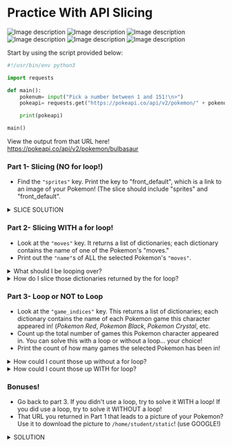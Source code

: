 # Practice With API Slicing

![Image description](https://raw.githubusercontent.com/PokeAPI/sprites/master/sprites/pokemon/1.png)
![Image description](https://raw.githubusercontent.com/PokeAPI/sprites/master/sprites/pokemon/4.png)
![Image description](https://raw.githubusercontent.com/PokeAPI/sprites/master/sprites/pokemon/7.png)
![Image description](https://raw.githubusercontent.com/PokeAPI/sprites/master/sprites/pokemon/144.png)
![Image description](https://raw.githubusercontent.com/PokeAPI/sprites/master/sprites/pokemon/145.png)
![Image description](https://raw.githubusercontent.com/PokeAPI/sprites/master/sprites/pokemon/146.png)

Start by using the script provided below:

```python
#!/usr/bin/env python3

import requests

def main():
    pokenum= input("Pick a number between 1 and 151!\n>")
    pokeapi= requests.get("https://pokeapi.co/api/v2/pokemon/" + pokenum).json()

    print(pokeapi)

main()
```

View the output from that URL here! https://pokeapi.co/api/v2/pokemon/bulbasaur

### Part 1- Slicing (NO for loop!)

- Find the `"sprites"` key. Print the key to "front_default", which is a link to an image of your Pokemon! (The slice should include "sprites" and "front_default".

<details>
<summary>SLICE SOLUTION</summary>
    <br>
pokeapi["sprites"]["front_default"]
</details>

### Part 2- Slicing WITH a for loop!

- Look at the `"moves"` key. It returns a list of dictionaries; each dictionary contains the name of one of the Pokemon's "moves."
- Print out the `"name"`s of ALL the selected Pokemon's `"moves"`. 

<details>
<summary>What should I be looping over?</summary>
    <br>
for x in pokeapi["moves']:
</details>

<details>
<summary>How do I slice those dictionaries returned by the for loop?</summary>
    <br>
x["move"]["name"]
</details>

### Part 3- Loop or NOT to Loop

- Look at the `"game_indices"` key. This returns a list of dictionaries; each dictionary contains the name of each Pokemon game this character appeared in! (*Pokemon Red*, *Pokemon Black*, *Pokemon Crystal*, etc.
- Count up the total number of games this Pokemon character appeared in. You can solve this with a loop or without a loop... your choice!
- Print the count of how many games the selected Pokemon has been in!

<details>
<summary>How could I count those up without a for loop?</summary>
    <br>
Use the len() function on pokeapi["game_indices"]
</details>

<details>
<summary>How could I count those up WITH for loop?</summary>
    <br>
Create a counter (games= 0, for instance). Then loop over pokeapi["game_indices"] and add 1 to `games` every time it loops.
</details>

### Bonuses!

- Go back to part 3. If you didn't use a loop, try to solve it WITH a loop! If you did use a loop, try to solve it WITHOUT a loop!
- That URL you returned in Part 1 that leads to a picture of your Pokemon? Use it to download the picture to `/home/student/static`! (use GOOGLE!)

<details>
<summary>SOLUTION</summary>
<br>

```python
#!/usr/bin/env python3

import requests
import wget

def main():
    pokenum= input("Pick a number between 1 and 151!\n>")
    pokeapi= requests.get("https://pokeapi.co/api/v2/pokemon/" + pokenum).json()

    # NIKK
    print(f"{pokeapi['name']} image- {pokeapi['sprites']['front_default']}")
    imgurl= pokeapi['sprites']['front_default']

    # BONUS
    wget.download(imgurl, "/home/student/static/")

    # J
    for x in pokeapi['moves']:
        print(' >', x['move']['name'])

    # ETHAN
    print(f"{pokeapi['name']} has appeared in {len(pokeapi['game_indices'])} games!")

    # J
    game_indices = 0

    for g in pokeapi['game_indices']:
        game_indices += 1

    print('This pokemon has appeared in', game_indices, 'video games')

main()
```
</details>
